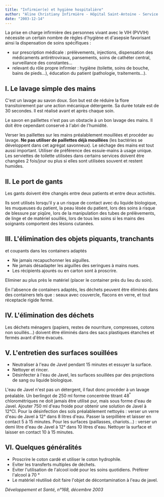 ```yaml
---
title: "Infirmier(e) et hygiène hospitalière"
author: "Aline Christiany Infirmière - Hôpital Saint-Antoine - Service du Pr. Girard - Maladies infectieuses et tropicales - Paris"
date: "2003-12-14"
---
```


<div class="teaser"><p>La prise en charge infirmière des personnes vivant avec le VIH (PVVIH) nécessite un certain nombre de règles d'hygiène et d'asepsie favorisant ainsi la dispensation de soins spécifiques :</p>
<ul>
<li>sur prescription médicale : prélèvements, injections, dispensation des médicaments antirétroviraux, pansements, soins de cathéter central, surveillance des constantes...</li>
<li>relevant du rôle propre infirmier : hygiène (toilette, soins de bouche, bains de pieds...), éducation du patient (pathologie, traitements...).</li>
</ul></div>

## I. Le lavage simple des mains

C'est un lavage au savon doux. Son but est de réduire la flore transitoirement par une action mécanique détergente. Sa durée totale est de 30 secondes. Il est réalisé avant et après chaque soin.

Le savon en paillettes n'est pas un obstacle à un bon lavage des mains. Il doit être cependant conservé à l'abri de l'humidité.

Verser les paillettes sur les mains préalablement mouillées et procéder au lavage. **Ne pas utiliser de paillettes déjà mouillées** (les bactéries se développent dans cet agrégat savonneux). Le séchage des mains est tout aussi important. Utiliser de préférence des essuie-mains à usage unique. Les serviettes de toilette utilisées dans certains services doivent être changées 2 fois/jour ou plus si elles sont utilisées souvent et restent humides.

## II. Le port de gants

Les gants doivent être changés entre deux patients et entre deux activités.

Ils sont utilisés lorsqu'il y a un risque de contact avec du liquide biologique, les muqueuses du patient, la peau lésée du patient, lors des soins à risque de blessure par piqûre, lors de la manipulation des tubes de prélèvements, de linge et de matériel souillés, lors de tous les soins si les mains des soignants comportent des lésions cutanées.

## III. L'élimination des objets piquants, tranchants  
et coupants dans les containers adaptés

*   Ne jamais recapuchonner les aiguilles.  
*   Ne jamais désadapter les aiguilles des seringues à mains nues.  
*   Les récipients ajourés ou en carton sont à proscrire.

Eliminer au plus près le matériel (placer le container près du lieu du soin).

En l'absence de containers adaptés, les déchets peuvent être éliminés dans des containers tels que : seaux avec couvercle, flacons en verre, et tout réceptacle rigide fermé.

## IV. L'élimination des déchets

Les déchets ménagers (papiers, restes de nourriture, compresses, cotons non souillés...) doivent être éliminés dans des sacs plastiques étanches et fermés avant d'être évacués.

## V. L'entretien des surfaces souillées

*   Neutraliser à l'eau de Javel pendant 15 minutes et essuyer la surface.  
*   Nettoyer et rincer.  
*   Désinfecter à l'eau de Javel, les surfaces souillées par des projections de sang ou liquide biologique.

L'eau de Javel n'est pas un détergent, il faut donc procéder à un lavage préalable. Un berlingot de 250 ml forme concentrée titrant 48<sup>°</sup> chlorométriques ne doit jamais être utilisé pur, mais sous forme d'eau de Javel. Ajouter 750 ml d'eau froide pour obtenir une solution de Javel à 12°Cl. Pour la désinfection des sols préalablement nettoyés : verser un verre d'eau de Javel à 12° dans 8 litres d'eau. Passer la serpillière et laisser en contact 5 à 15 minutes. Pour les surfaces (paillasses, chariots...) : verser un demi litre d'eau de Javel à 12° dans 10 litres d'eau. Nettoyer la surface et laisser en contact 10 à 15 minutes.

## VI. Quelques généralités

*   Proscrire le coton cardé et utiliser le coton hydrophile.  
*   Eviter les transferts multiples de déchets.  
*   Eviter l'utilisation de l'alcool iodé pour les soins quotidiens. Préférer l'alcool à 70 °
*   Le matériel réutilisé doit faire l'objet de décontamination à l'eau de javel.

_Développement et Santé, n°168, décembre 2003_